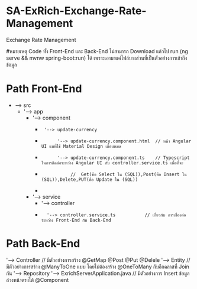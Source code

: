 # SA-ExRich-Exchange-Rate-Management
Exchange Rate Management

#หมายเหตุ Code ทั้ง Front-End และ Back-End ไม่สามารถ Download แล้วไป run (ng serve && mvnw spring-boot:run) ได้ เพราะเอามาแค่ไฟล์บางส่วนที่เป็นตัวอย่างการเข้าถึงข้อมูล

# Path Front-End
*   --> src
    *   '--> app
         *  '--> component
            *      '--> update-currency                              
            *           '--> update-currency.component.html  // หน้า Angular UI แบที่ใช้ Material Design เกือบหมด  
            *           '--> update-currency.component.ts    // Typescript ในการติดต่อระหว่าง Angular UI กับ controller.service.ts เพื่อที่จะ
            *                //  Get(คือ Select ใน (SQL)),Post(คือ Insert ใน (SQL)),Delete,PUT(คือ Update ใน (SQL))
            *  
         *  '--> service
            *  '--> controller 
            *       '--> controller.service.ts           // เกี่ยวกับ การเชื่องต่อระหว่าง Front-End กับ Back-End
                   
# Path Back-End
  '--> Controller                                       // มีตัวอย่างการสร้าง @GetMap @Post @Put @Delele
  '--> Entity                                           // มีตัวอย่างการสร้าง @ManyToOne แบบ โดยไม่ต้องสร้าง @OneToMany กับอีกคลาสที่ Join กัน 
  '--> Repository
  '--> ExrichServerApplication.java                     // มีตัวอย่างการ Insert ข้อมูลล่วงหน้าตรงใต้ 	@Component

